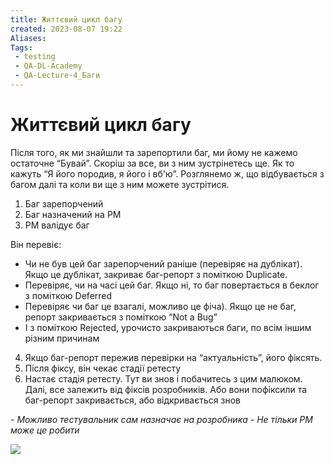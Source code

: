 ```yaml
---
title: Життєвий цикл багу
created: 2023-08-07 19:22
Aliases:
Tags: 
 - testing
 - QA-DL-Academy
 - QA-Lecture-4_Баги
---
```


# Життєвий цикл багу

Після того, як ми знайшли та зарепортили баг, ми йому не кажемо остаточне “Бувай”. Скоріш за все, ви з ним зустрінетесь ще. Як то кажуть  “Я його породив, я його і вб'ю”. Розглянемо ж, що відбувається з багом далі та коли ви ще з ним можете зустрітися.

1. Баг зарепорчений 
2. Баг назначений на PM
3. PM валідує баг

Він перевіє: 
*  Чи не був цей баг зарепорчений раніше (перевіряє на дублікат). Якщо це дублікат, закриває баг-репорт з поміткою Duplicate. 
* Перевіряє, чи на часі цей баг. Якщо ні, то  баг повертається в беклог з поміткою Deferred 
* Перевіряє чи баг це взагалі, можливо це фіча). Якщо це не баг, репорт закривається з поміткою “Not a Bug” 
* І з поміткою Rejected, урочисто закриваються баги, по всім іншим різним причинам 
4. Якщо баг-репорт пережив перевірки на “актуальність”, його фіксять. 
5. Після фіксу, він чекає стадії ретесту 
6. Настає стадія ретесту. Тут ви знов і побачитесь з цим малюком. Далі, все залежить від фіксів розробників. Або вони пофіксили та баг-репорт закривається, або відкривається знов 

_- Можливо тестувальник сам назначає на розробника_
_- Не тільки PM може це робити_

**![](https://lh4.googleusercontent.com/nEW8A8Gf1e4iZIOBxvlaTelGucgNHHnk6jbV8LB5WwZJO2bCMDO0ZqwsnTr-7PK-AlFvRcrW0u9qVSNU0O2SzcMWUkSPgVCSToZUpPJf7pfeLt4MUXhA_YGiKtFdMWwQd9qega1asAHKhK9uS0pVTjM)**